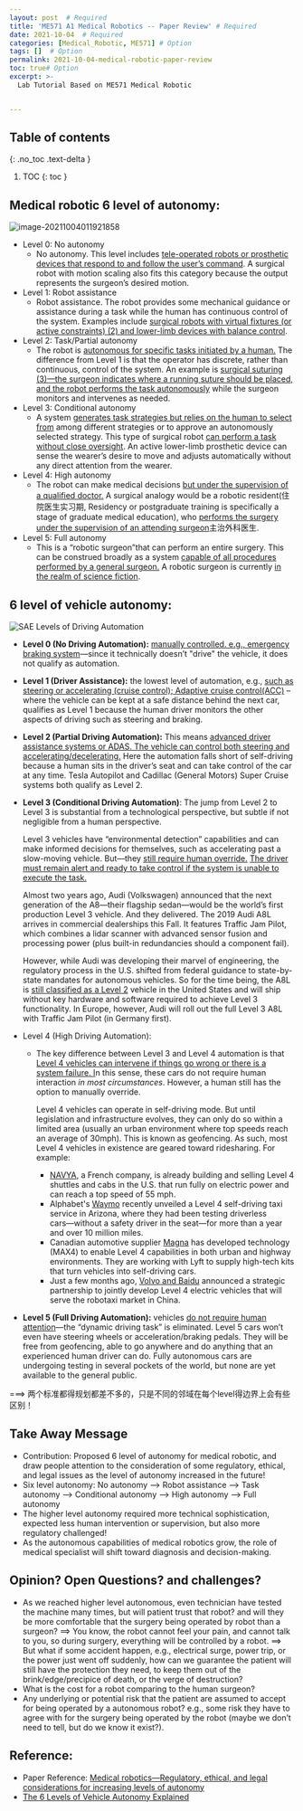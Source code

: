 ```yaml
---
layout: post  # Required
title: 'ME571 A1 Medical Robotics -- Paper Review' # Required
date: 2021-10-04  # Required
categories: [Medical_Robotic, ME571] # Option
tags: []  # Option
permalink: 2021-10-04-medical-robotic-paper-review
toc: true# Option
excerpt: >- 	
  Lab Tutorial Based on ME571 Medical Robotic


---
```








## Table of contents

{: .no_toc .text-delta }

1. TOC
   {: toc }









## **Medical robotic 6 level of autonomy:**

![image-20211004011921858](../images/all_in_one/image-20211004011921858.png)

- Level 0: No autonomy
  - No autonomy. This level includes <u>tele-operated robots or prosthetic devices that respond to and follow the user’s command</u>. A surgical robot with motion scaling also fits this category because the output represents the surgeon’s desired motion.
- Level 1: Robot assistance
  - Robot assistance. The robot provides some mechanical guidance or assistance during a task while the human has continuous control of the system. Examples include <u>surgical robots with virtual fixtures (or active constraints) (2) and lower-limb devices with balance control</u>.
- Level 2: Task/Partial autonomy
  - The robot is <u>autonomous for specific tasks initiated by a human.</u> The difference from Level 1 is that the operator has discrete, rather than continuous, control of the system. An example is <u>surgical suturing (3)—the surgeon indicates where a running suture should be placed, and the robot performs the task autonomously</u> while the surgeon monitors and intervenes as needed.
- Level 3: Conditional autonomy
  - A system <u>generates task strategies but relies on the human to select from</u> among different strategies or to approve an autonomously selected strategy. This type of surgical robot <u>can perform a task without close oversight</u>. An active lower-limb prosthetic device can sense the wearer’s desire to move and adjusts automatically without any direct attention from the wearer.
- Level 4: High autonomy
  - The robot can make medical decisions <u>but under the supervision of a qualified doctor.</u> A surgical analogy would be a robotic resident(住院医生实习期, Residency or postgraduate training is specifically a stage of graduate medical education), who <u>performs the surgery under the supervision of an attending surgeon</u>主治外科医生.
- Level 5: Full autonomy
  - This is a “robotic surgeon”that can perform an entire surgery. This can be construed broadly as a system <u>capable of all procedures performed by a general surgeon.</u> A robotic surgeon is currently <u>in the realm of science fiction</u>.



## **6 level of vehicle autonomy:**

![SAE Levels of Driving Automation](../images/all_in_one/levels-of-driving-automation.jpg.imgw.850.x.jpg)

- **Level 0 (No Driving Automation):** <u>manually controlled. e.g., emergency braking system</u>―since it technically doesn’t "drive" the vehicle, it does not qualify as automation. 

- **Level 1 (Driver Assistance):** the lowest level of automation, e.g., <u>such as steering or accelerating (cruise control); Adaptive cruise control(ACC)</u> – where the vehicle can be kept at a safe distance behind the next car, qualifies as Level 1 because the human driver monitors the other aspects of driving such as steering and braking. 

- **Level 2 (Partial Driving Automation):** This means <u>[advanced driver assistance systems](https://www.synopsys.com/automotive/what-is-adas.html) or [ADAS](https://www.synopsys.com/automotive/what-is-adas.html). The vehicle can control both steering and accelerating/decelerating.</u> Here the automation falls short of self-driving because a human sits in the driver’s seat and can take control of the car at any time. Tesla Autopilot and Cadillac (General Motors) Super Cruise systems both qualify as Level 2.

- **Level 3 (Conditional Driving Automation)**: The jump from Level 2 to Level 3 is substantial from a technological perspective, but subtle if not negligible from a human perspective.

  Level 3 vehicles have “environmental detection” capabilities and can make informed decisions for themselves, such as accelerating past a slow-moving vehicle. But―they <u>still require human override.</u> <u>The driver must remain alert and ready to take control if the system is unable to execute the task.</u>

  Almost two years ago, Audi (Volkswagen) announced that the next generation of the A8―their flagship sedan―would be the world’s first production Level 3 vehicle. And they delivered. The 2019 Audi A8L arrives in commercial dealerships this Fall. It features Traffic Jam Pilot, which combines a lidar scanner with advanced sensor fusion and processing power (plus built-in redundancies should a component fail).

  However, while Audi was developing their marvel of engineering, the regulatory process in the U.S. shifted from federal guidance to state-by-state mandates for autonomous vehicles. So for the time being, the A8L is [still classified as a Level 2](https://www.cnet.com/roadshow/news/2019-audi-a8-level-3-traffic-jam-pilot-self-driving-automation-not-for-us/) vehicle in the United States and will ship without key hardware and software required to achieve Level 3 functionality. In Europe, however, Audi will roll out the full Level 3 A8L with Traffic Jam Pilot (in Germany first). 

- Level 4 (High Driving Automation):

  - The key difference between Level 3 and Level 4 automation is that <u>Level 4 vehicles can intervene if things go wrong or there is a system failure. I</u>n this sense, these cars do not require human interaction *in most circumstances*. However, a human still has the option to manually override.

    Level 4 vehicles can operate in self-driving mode. But until legislation and infrastructure evolves, they can only do so within a limited area (usually an urban environment where top speeds reach an average of 30mph). This is known as geofencing. As such, most Level 4 vehicles in existence are geared toward ridesharing. For example:

    - [NAVYA](https://www.motorauthority.com/news/1118809_navya-already-sells-fully-self-driving-cars-including-in-us), a French company, is already building and selling Level 4 shuttles and cabs in the U.S. that run fully on electric power and can reach a top speed of 55 mph.
    - Alphabet's [Waymo](https://www.reuters.com/article/us-waymo-selfdriving-focus/waymo-unveils-self-driving-taxi-service-in-arizona-for-paying-customers-idUSKBN1O41M2) recently unveiled a Level 4 self-driving taxi service in Arizona, where they had been testing driverless cars―without a safety driver in the seat―for more than a year and over 10 million miles.
    - Canadian automotive supplier [Magna](https://www.magna.com/insights/article/max4-magna-s-formula-for-winning-the-self-driving-car-race) has developed technology (MAX4) to enable Level 4 capabilities in both urban and highway environments. They are working with Lyft to supply high-tech kits that turn vehicles into self-driving cars.
    - Just a few months ago, [Volvo and Baidu](https://www.autonews.com/article/20181101/MOBILITY/311019997/volvo-baidu-team-up-for-level-4-autonomous-evs-in-china) announced a strategic partnership to jointly develop Level 4 electric vehicles that will serve the robotaxi market in China.

- **Level 5 (Full Driving Automation):** vehicles <u>do not require human attention</u>―the “dynamic driving task” is eliminated. Level 5 cars won’t even have steering wheels or acceleration/braking pedals. They will be free from geofencing, able to go anywhere and do anything that an experienced human driver can do. Fully autonomous cars are undergoing testing in several pockets of the world, but none are yet available to the general public. 

===> 两个标准都得规划都差不多的，只是不同的邻域在每个level得边界上会有些区别！



## Take Away Message

- Contribution: Proposed 6 level of autonomy for medical robotic, and draw people attention to the consideration of some regulatory, ethical, and legal issues as the level of autonomy increased in the future!
- Six level autonomy: No autonomy –> Robot assistance –> Task autonomy –> Conditional autonomy –> High autonomy –> Full autonomy
- The higher level autonomy required more technical sophistication, expected less human intervention or supervision, but also more regulatory challenged!
- As the autonomous capabilities of medical robotics grow, the role of medical specialist will shift toward diagnosis and decision-making.



## Opinion? Open Questions? and challenges?

- As we reached higher level autonomous, even technician have tested the machine many times, but will patient trust that robot? and will they be more comfortable that the surgery being operated by robot than a surgeon? ==> You know, the robot cannot feel your pain, and cannot talk to you, so during surgery, everything will be controlled by a robot. ==> But what if some accident happen, e.g., electrical surge, power trip, or the power just went off suddenly, how can we guarantee the patient will still have the protection they need, to keep them out of the brink/edge/precipice of death, or the verge of destruction?
- What is the cost for a robot comparing to the human surgeon?
- Any underlying or potential risk that the patient are assumed to accept for being operated by a autonomous robot? e.g., some risk they have to agree with for the surgery being operated by the robot (maybe we don’t need to tell, but do we know it exist?).





## Reference:

- Paper Reference: [Medical robotics—Regulatory, ethical, and legal considerations for increasing levels of autonomy]( http://robotics.tch.harvard.edu/publications/pdfs/yang2017medical.pdf)
- [The 6 Levels of Vehicle Autonomy Explained](https://www.synopsys.com/automotive/autonomous-driving-levels.html)